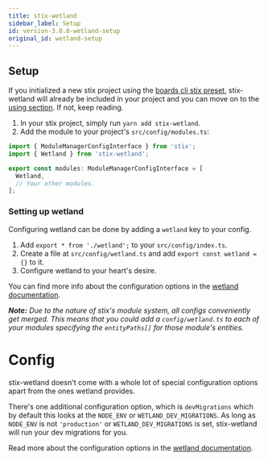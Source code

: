 ```yaml
---
title: stix-wetland
sidebar_label: Setup
id: version-3.0.0-wetland-setup
original_id: wetland-setup
---
```


## Setup

If you initialized a new stix project using the [boards cli stix preset](https://github.com/SpoonX/boards-preset-stix), stix-wetland will already be included in your project and you can move on to the [using section](#using). If not, keep reading.

1. In your stix project, simply run `yarn add stix-wetland`.
2. Add the module to your project's `src/config/modules.ts`:

```ts
import { ModuleManagerConfigInterface } from 'stix';
import { Wetland } from 'stix-wetland';

export const modules: ModuleManagerConfigInterface = [
  Wetland,
  // Your other modules.
];
```

### Setting up wetland

Configuring wetland can be done by adding a `wetland` key to your config.

1. Add `export * from './wetland';` to your `src/config/index.ts`.
2. Create a file at `src/config/wetland.ts` and add `export const wetland = {}` to it.
3. Configure wetland to your heart's desire.

You can find more info about the configuration options in the [wetland documentation](https://wetland.spoonx.org/configuration.html).

_**Note:** Due to the nature of stix's module system, all configs conveniently get merged. This means that you could add a `config/wetland.ts` to each of your modules specifying the `entityPaths[]` for those module's entities._

# Config

stix-wetland doesn't come with a whole lot of special configuration options apart from the ones wetland provides.

There's one additional configuration option, which is `devMigrations` which by default this looks at the `NODE_ENV` or `WETLAND_DEV_MIGRATIONS`.
As long as `NODE_ENV` is not `'production'` or `WETLAND_DEV_MIGRATIONS` is set, stix-wetland will run your dev migrations for you.

Read more about the configuration options in the [wetland documentation](https://wetland.spoonx.org/configuration.html).

